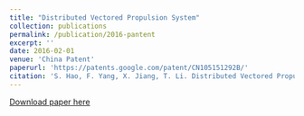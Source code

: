 ```yaml
---
title: "Distributed Vectored Propulsion System"
collection: publications
permalink: /publication/2016-pantent
excerpt: ''
date: 2016-02-01
venue: 'China Patent'
paperurl: 'https://patents.google.com/patent/CN105151292B/'
citation: 'S. Hao, F. Yang, X. Jiang, T. Li. Distributed Vectored Propulsion System[P]. CN105151292B. 2.2016'
---
```


[Download paper here](http://siyanghao.github.io/files/CN105151292B.pdf)
